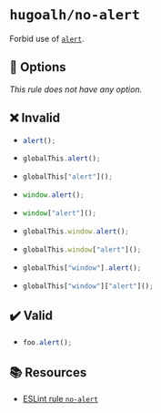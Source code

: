 # `hugoalh/no-alert`

Forbid use of [`alert`](https://developer.mozilla.org/en-US/docs/Web/API/Window/alert).

## 🔧 Options

*This rule does not have any option.*

## ❌ Invalid

- ```ts
  alert();
  ```
- ```ts
  globalThis.alert();
  ```
- ```ts
  globalThis["alert"]();
  ```
- ```ts
  window.alert();
  ```
- ```ts
  window["alert"]();
  ```
- ```ts
  globalThis.window.alert();
  ```
- ```ts
  globalThis.window["alert"]();
  ```
- ```ts
  globalThis["window"].alert();
  ```
- ```ts
  globalThis["window"]["alert"]();
  ```

## ✔️ Valid

- ```ts
  foo.alert();
  ```

## 📚 Resources

- [ESLint rule `no-alert`](https://eslint.org/docs/latest/rules/no-alert)
